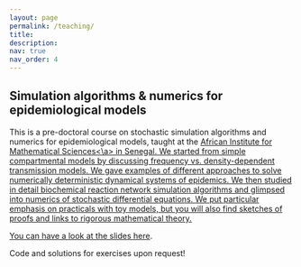```yaml
---
layout: page
permalink: /teaching/
title: 
description:
nav: true
nav_order: 4
---
```

<h2>Simulation algorithms & numerics for epidemiological models </h2>
This is a pre-doctoral course on stochastic simulation algorithms and numerics for epidemiological models, taught at the <a href="https://aims-senegal.org/">African Institute for Mathematical Sciences<\a> in Senegal. We started from simple compartmental models by discussing frequency vs. density-dependent transmission models. We gave examples of different approaches to solve numerically deterministic dynamical systems of epidemics. We then studied in detail biochemical reaction network simulation algorithms and glimpsed into numerics of stochastic differential equations. We put particular emphasis on practicals with toy models, but you will also find sketches of proofs and links to rigorous mathematical theory.

You can have a look at the slides <a href="/assets/pdf/MaModAfrica_TrainingSchoolSenegal2023_modsimul_20240111.pdf">here</a>.

Code and solutions for exercises upon request!
